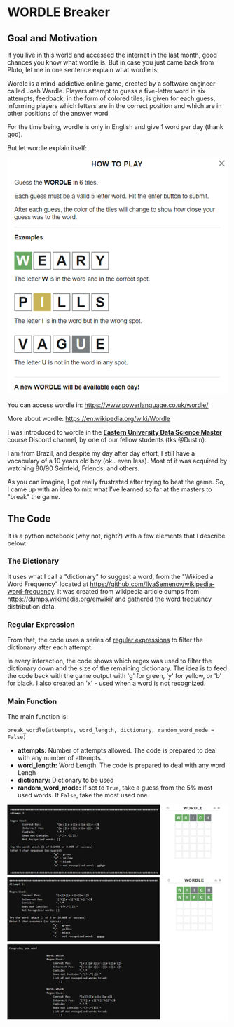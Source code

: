 
# WORDLE Breaker

## Goal and Motivation

If you live in this world and accessed the internet in the last month, good chances you know what wordle is. But in case you just came back from Pluto, let me in one sentence explain what wordle is:

Wordle is a mind-addictive online game, created by a software engineer called Josh Wardle. Players attempt to guess a five-letter word in six attempts; feedback, in the form of colored tiles, is given for each guess, informing players which letters are in the correct position and which are in other positions of the answer word

For the time being, wordle is only in English and give 1 word per day (thank god).

But let wordle explain itself:

![wordle instructions](wordle%20instructions.png)

You can access wordle in: https://www.powerlanguage.co.uk/wordle/

More about wordle: https://en.wikipedia.org/wiki/Wordle

I was introduced to wordle in the [**Eastern University Data Science Master**](https://www.eastern.edu/data) course Discord channel, by one of our fellow students (tks @Dustin). 

I am from Brazil, and despite my day after day effort, I still have a vocabulary of a 10 years old boy (ok.. even less). Most of it was acquired by watching 80/90 Seinfeld, Friends, and others.

As you can imagine, I got really frustrated after trying to beat the game. So, I came up with an idea to mix what I've learned so far at the masters to "break" the game.

## The Code

It is a python notebook (why not, right?) with a few elements that I describe below:

### The Dictionary

It uses what I call a "dictionary" to suggest a word, from the "Wikipedia Word Frequency" located at https://github.com/IlyaSemenov/wikipedia-word-frequency.
It was created from wikipedia article dumps from https://dumps.wikimedia.org/enwiki/ and gathered the word frequency distribution data.

### Regular Expression

From that, the code uses a series of [regular expressions](https://simple.wikipedia.org/wiki/Regular_expression#:~:text=A%20regular%20expression%20%28abbreviated%20regexp,of%20characters%20using%20syntactic%20rules.&text=A%20regular%20expression%20processor%20is,that%20examines%20a%20text%20string.) to filter the dictionary after each attempt. 

In every interaction, the code shows which regex was used to filter the dictionary down and the size of the remaining dictionary. The idea is to feed the code back with the game output with 'g' for green, 'y' for yellow, or 'b' for black. I also created an 'x' - used when a word is not recognized.


### Main Function
The main function is:

    break_wordle(attempts, word_length, dictionary, random_word_mode = False)

 - **attempts:** Number of attempts allowed. The code is prepared to deal
   with any number of attempts.
 - **word_length:** Word Length. The code is prepared to deal with any word
   Lengh  
 - **dictionary:** Dictionary to be used
 - **random_word_mode:** If set to `True`, take a guess from the 5% most
   used words. If `False`, take the most used one.


![game played](all%20attempts.png)

